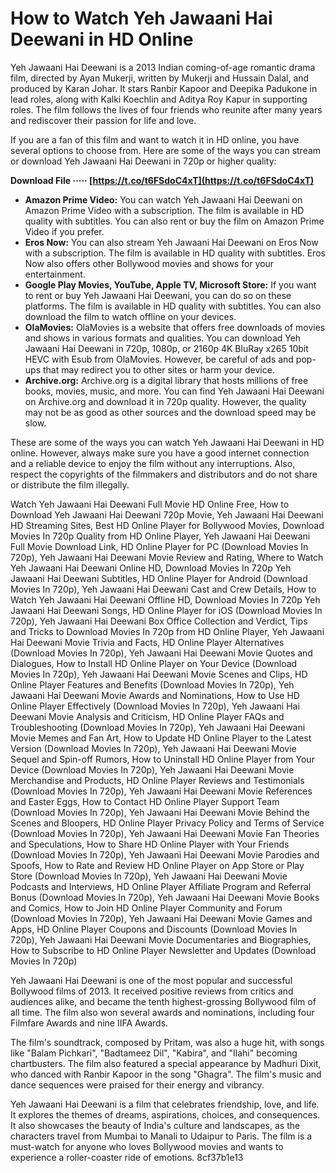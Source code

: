 # How to Watch Yeh Jawaani Hai Deewani in HD Online
 
Yeh Jawaani Hai Deewani is a 2013 Indian coming-of-age romantic drama film, directed by Ayan Mukerji, written by Mukerji and Hussain Dalal, and produced by Karan Johar. It stars Ranbir Kapoor and Deepika Padukone in lead roles, along with Kalki Koechlin and Aditya Roy Kapur in supporting roles. The film follows the lives of four friends who reunite after many years and rediscover their passion for life and love.
 
If you are a fan of this film and want to watch it in HD online, you have several options to choose from. Here are some of the ways you can stream or download Yeh Jawaani Hai Deewani in 720p or higher quality:
 
**Download File ····· [https://t.co/t6FSdoC4xT](https://t.co/t6FSdoC4xT)**


 
- **Amazon Prime Video:** You can watch Yeh Jawaani Hai Deewani on Amazon Prime Video with a subscription. The film is available in HD quality with subtitles. You can also rent or buy the film on Amazon Prime Video if you prefer.
- **Eros Now:** You can also stream Yeh Jawaani Hai Deewani on Eros Now with a subscription. The film is available in HD quality with subtitles. Eros Now also offers other Bollywood movies and shows for your entertainment.
- **Google Play Movies, YouTube, Apple TV, Microsoft Store:** If you want to rent or buy Yeh Jawaani Hai Deewani, you can do so on these platforms. The film is available in HD quality with subtitles. You can also download the film to watch offline on your devices.
- **OlaMovies:** OlaMovies is a website that offers free downloads of movies and shows in various formats and qualities. You can download Yeh Jawaani Hai Deewani in 720p, 1080p, or 2160p 4K BluRay x265 10bit HEVC with Esub from OlaMovies. However, be careful of ads and pop-ups that may redirect you to other sites or harm your device.
- **Archive.org:** Archive.org is a digital library that hosts millions of free books, movies, music, and more. You can find Yeh Jawaani Hai Deewani on Archive.org and download it in 720p quality. However, the quality may not be as good as other sources and the download speed may be slow.

These are some of the ways you can watch Yeh Jawaani Hai Deewani in HD online. However, always make sure you have a good internet connection and a reliable device to enjoy the film without any interruptions. Also, respect the copyrights of the filmmakers and distributors and do not share or distribute the film illegally.
 
Watch Yeh Jawaani Hai Deewani Full Movie HD Online Free,  How to Download Yeh Jawaani Hai Deewani 720p Movie,  Yeh Jawaani Hai Deewani HD Streaming Sites,  Best HD Online Player for Bollywood Movies,  Download Movies In 720p Quality from HD Online Player,  Yeh Jawaani Hai Deewani Full Movie Download Link,  HD Online Player for PC (Download Movies In 720p),  Yeh Jawaani Hai Deewani Movie Review and Rating,  Where to Watch Yeh Jawaani Hai Deewani Online HD,  Download Movies In 720p Yeh Jawaani Hai Deewani Subtitles,  HD Online Player for Android (Download Movies In 720p),  Yeh Jawaani Hai Deewani Cast and Crew Details,  How to Watch Yeh Jawaani Hai Deewani Offline HD,  Download Movies In 720p Yeh Jawaani Hai Deewani Songs,  HD Online Player for iOS (Download Movies In 720p),  Yeh Jawaani Hai Deewani Box Office Collection and Verdict,  Tips and Tricks to Download Movies In 720p from HD Online Player,  Yeh Jawaani Hai Deewani Movie Trivia and Facts,  HD Online Player Alternatives (Download Movies In 720p),  Yeh Jawaani Hai Deewani Movie Quotes and Dialogues,  How to Install HD Online Player on Your Device (Download Movies In 720p),  Yeh Jawaani Hai Deewani Movie Scenes and Clips,  HD Online Player Features and Benefits (Download Movies In 720p),  Yeh Jawaani Hai Deewani Movie Awards and Nominations,  How to Use HD Online Player Effectively (Download Movies In 720p),  Yeh Jawaani Hai Deewani Movie Analysis and Criticism,  HD Online Player FAQs and Troubleshooting (Download Movies In 720p),  Yeh Jawaani Hai Deewani Movie Memes and Fan Art,  How to Update HD Online Player to the Latest Version (Download Movies In 720p),  Yeh Jawaani Hai Deewani Movie Sequel and Spin-off Rumors,  How to Uninstall HD Online Player from Your Device (Download Movies In 720p),  Yeh Jawaani Hai Deewani Movie Merchandise and Products,  HD Online Player Reviews and Testimonials (Download Movies In 720p),  Yeh Jawaani Hai Deewani Movie References and Easter Eggs,  How to Contact HD Online Player Support Team (Download Movies In 720p),  Yeh Jawaani Hai Deewani Movie Behind the Scenes and Bloopers,  HD Online Player Privacy Policy and Terms of Service (Download Movies In 720p),  Yeh Jawaani Hai Deewani Movie Fan Theories and Speculations,  How to Share HD Online Player with Your Friends (Download Movies In 720p),  Yeh Jawaani Hai Deewani Movie Parodies and Spoofs,  How to Rate and Review HD Online Player on App Store or Play Store (Download Movies In 720p),  Yeh Jawaani Hai Deewani Movie Podcasts and Interviews,  HD Online Player Affiliate Program and Referral Bonus (Download Movies In 720p),  Yeh Jawaani Hai Deewani Movie Books and Comics,  How to Join HD Online Player Community and Forum (Download Movies In 720p),  Yeh Jawaani Hai Deewani Movie Games and Apps,  HD Online Player Coupons and Discounts (Download Movies In 720p),  Yeh Jawaani Hai Deewani Movie Documentaries and Biographies,  How to Subscribe to HD Online Player Newsletter and Updates (Download Movies In 720p)
  
Yeh Jawaani Hai Deewani is one of the most popular and successful Bollywood films of 2013. It received positive reviews from critics and audiences alike, and became the tenth highest-grossing Bollywood film of all time. The film also won several awards and nominations, including four Filmfare Awards and nine IIFA Awards.
 
The film's soundtrack, composed by Pritam, was also a huge hit, with songs like "Balam Pichkari", "Badtameez Dil", "Kabira", and "Ilahi" becoming chartbusters. The film also featured a special appearance by Madhuri Dixit, who danced with Ranbir Kapoor in the song "Ghagra". The film's music and dance sequences were praised for their energy and vibrancy.
 
Yeh Jawaani Hai Deewani is a film that celebrates friendship, love, and life. It explores the themes of dreams, aspirations, choices, and consequences. It also showcases the beauty of India's culture and landscapes, as the characters travel from Mumbai to Manali to Udaipur to Paris. The film is a must-watch for anyone who loves Bollywood movies and wants to experience a roller-coaster ride of emotions.
 8cf37b1e13
 
